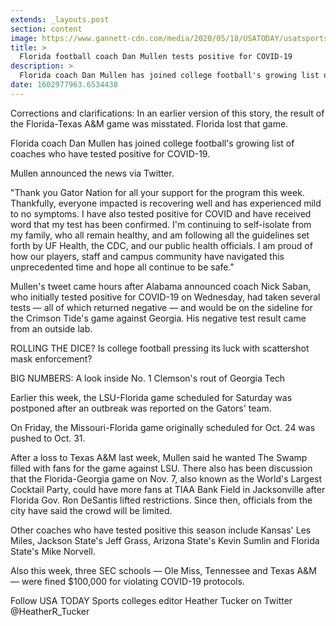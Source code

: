 ```yaml
--- 
extends: _layouts.post 
section: content 
image: https://www.gannett-cdn.com/media/2020/05/18/USATODAY/usatsports/dan-mullen-v-tenn-2.jpg?crop=4261,2397,x0,y222&width=3200&height=1801&format=pjpg&auto=webp 
title: > 
  Florida football coach Dan Mullen tests positive for COVID-19 
description: > 
  Florida coach Dan Mullen has joined college football's growing list of coaches who have tested positive for COVID-19.I have also tested positive for COVID and have received word that my test has been confirmed.His negative test result came from an outside lab.1 Clemson's rout of Georgia TechEarlier this week, the LSU-Florida game scheduled for Saturday was postponed after an outbreak was reported on the Gators' team.Other coaches who have tested positive this season include Kansas' Les Miles, Jackson State's Jeff Grass, Arizona State's Kevin Sumlin and Florida State's Mike Norvell. 
date: 1602977963.6534438 
--- 
```

Corrections and clarifications: In an earlier version of this story, the result of the Florida-Texas A&M game was misstated. Florida lost that game.

Florida coach Dan Mullen has joined college football's growing list of coaches who have tested positive for COVID-19.

Mullen announced the news via Twitter.

"Thank you Gator Nation for all your support for the program this week. Thankfully, everyone impacted is recovering well and has experienced mild to no symptoms. I have also tested positive for COVID and have received word that my test has been confirmed. I'm continuing to self-isolate from my family, who all remain healthy, and am following all the guidelines set forth by UF Health, the CDC, and our public health officials. I am proud of how our players, staff and campus community have navigated this unprecedented time and hope all continue to be safe."

Mullen's tweet came hours after Alabama announced coach Nick Saban, who initially tested positive for COVID-19 on Wednesday, had taken several tests — all of which returned negative — and would be on the sideline for the Crimson Tide's game against Georgia. His negative test result came from an outside lab.

ROLLING THE DICE? Is college football pressing its luck with scattershot mask enforcement?

BIG NUMBERS: A look inside No. 1 Clemson's rout of Georgia Tech

Earlier this week, the LSU-Florida game scheduled for Saturday was postponed after an outbreak was reported on the Gators' team.

On Friday, the Missouri-Florida game originally scheduled for Oct. 24 was pushed to Oct. 31.

After a loss to Texas A&M last week, Mullen said he wanted The Swamp filled with fans for the game against LSU. There also has been discussion that the Florida-Georgia game on Nov. 7, also known as the World's Largest Cocktail Party, could have more fans at TIAA Bank Field in Jacksonville after Florida Gov. Ron DeSantis lifted restrictions. Since then, officials from the city have said the crowd will be limited.

Other coaches who have tested positive this season include Kansas' Les Miles, Jackson State's Jeff Grass, Arizona State's Kevin Sumlin and Florida State's Mike Norvell.

Also this week, three SEC schools — Ole Miss, Tennessee and Texas A&M — were fined $100,000 for violating COVID-19 protocols.

Follow USA TODAY Sports colleges editor Heather Tucker on Twitter @HeatherR_Tucker